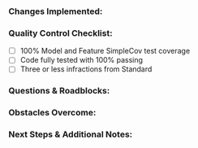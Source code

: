 ### Changes Implemented:


### Quality Control Checklist:
- [ ] 100% Model and Feature SimpleCov test coverage
- [ ] Code fully tested with 100% passing
- [ ] Three or less infractions from Standard

### Questions & Roadblocks:

### Obstacles Overcome:

### Next Steps & Additional Notes:
